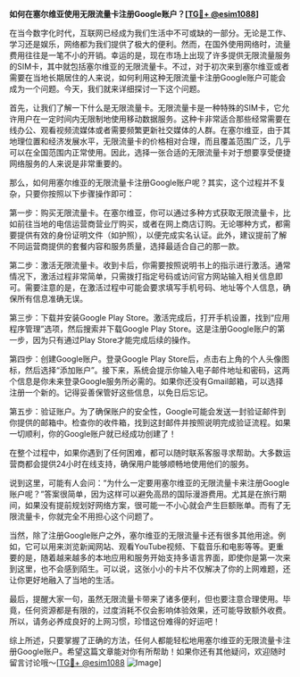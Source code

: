 **如何在塞尔维亚使用无限流量卡注册Google账户？[[TG💪+ @esim1088](https://t.me/s/esim1088)]**

在当今数字化时代，互联网已经成为我们生活中不可或缺的一部分。无论是工作、学习还是娱乐，网络都为我们提供了极大的便利。然而，在国外使用网络时，流量费用往往是一笔不小的开销。幸运的是，现在市场上出现了许多提供无限流量服务的SIM卡，其中就包括塞尔维亚的无限流量卡。不过，对于初次来到塞尔维亚或者需要在当地长期居住的人来说，如何利用这种无限流量卡注册Google账户可能会成为一个问题。今天，我们就来详细探讨一下这个问题。

首先，让我们了解一下什么是无限流量卡。无限流量卡是一种特殊的SIM卡，它允许用户在一定时间内无限制地使用移动数据服务。这种卡非常适合那些经常需要在线办公、观看视频流媒体或者需要频繁更新社交媒体的人群。在塞尔维亚，由于其地理位置和经济发展水平，无限流量卡的价格相对合理，而且覆盖范围广泛，几乎可以在全国范围内正常使用。因此，选择一张合适的无限流量卡对于想要享受便捷网络服务的人来说是非常重要的。

那么，如何用塞尔维亚的无限流量卡注册Google账户呢？其实，这个过程并不复杂，只要你按照以下步骤操作即可：

第一步：购买无限流量卡。在塞尔维亚，你可以通过多种方式获取无限流量卡，比如前往当地的电信运营商营业厅购买，或者在网上商店订购。无论哪种方式，都需要提供有效的身份证明文件（如护照），以便完成实名认证。此外，建议提前了解不同运营商提供的套餐内容和服务质量，选择最适合自己的那一款。

第二步：激活无限流量卡。收到卡后，你需要按照说明书上的指示进行激活。通常情况下，激活过程非常简单，只需拨打指定号码或访问官方网站输入相关信息即可。需要注意的是，在激活过程中可能会要求填写手机号码、地址等个人信息，确保所有信息准确无误。

第三步：下载并安装Google Play Store。激活完成后，打开手机设置，找到“应用程序管理”选项，然后搜索并下载Google Play Store。这是注册Google账户的第一步，因为只有通过Play Store才能完成后续的操作。

第四步：创建Google账户。登录Google Play Store后，点击右上角的个人头像图标，然后选择“添加账户”。接下来，系统会提示你输入电子邮件地址和密码，这两个信息是你未来登录Google服务所必需的。如果你还没有Gmail邮箱，可以选择注册一个新的。记得妥善保管好这些信息，以免日后忘记。

第五步：验证账户。为了确保账户的安全性，Google可能会发送一封验证邮件到你提供的邮箱中。检查你的收件箱，找到这封邮件并按照说明完成验证流程。如果一切顺利，你的Google账户就已经成功创建了！

在整个过程中，如果你遇到了任何困难，都可以随时联系客服寻求帮助。大多数运营商都会提供24小时在线支持，确保用户能够顺畅地使用他们的服务。

说到这里，可能有人会问：“为什么一定要用塞尔维亚的无限流量卡来注册Google账户呢？”答案很简单，因为这样可以避免高昂的国际漫游费用。尤其是在旅行期间，如果没有提前规划好网络方案，很可能一不小心就会产生巨额账单。而有了无限流量卡，你就完全不用担心这个问题了。

当然，除了注册Google账户之外，塞尔维亚的无限流量卡还有很多其他用途。例如，它可以用来浏览新闻网站、观看YouTube视频、下载音乐和电影等等。更重要的是，随着越来越多的本地应用和服务开始支持多语言界面，即使你是第一次来到这里，也不会感到陌生。可以说，这张小小的卡片不仅解决了你的上网难题，还让你更好地融入了当地的生活。

最后，提醒大家一句，虽然无限流量卡带来了诸多便利，但也要注意合理使用。毕竟，任何资源都是有限的，过度消耗不仅会影响体验效果，还可能导致额外收费。所以，请务必养成良好的上网习惯，珍惜这份难得的好运吧！

综上所述，只要掌握了正确的方法，任何人都能轻松地用塞尔维亚的无限流量卡注册Google账户。希望这篇文章能对你有所帮助！如果你还有其他疑问，欢迎随时留言讨论哦～[[TG💪+ @esim1088](https://t.me/s/esim1088) ![Image](https://i.postimg.cc/4NQfJmqS/Snipaste-2025-05-13-00-14-12.png)]